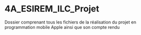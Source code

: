 # 4A_ESIREM_ILC_Projet
Dossier comprenant tous les fichiers de la réalisation du projet en programmation mobile Apple ainsi que son compte rendu
